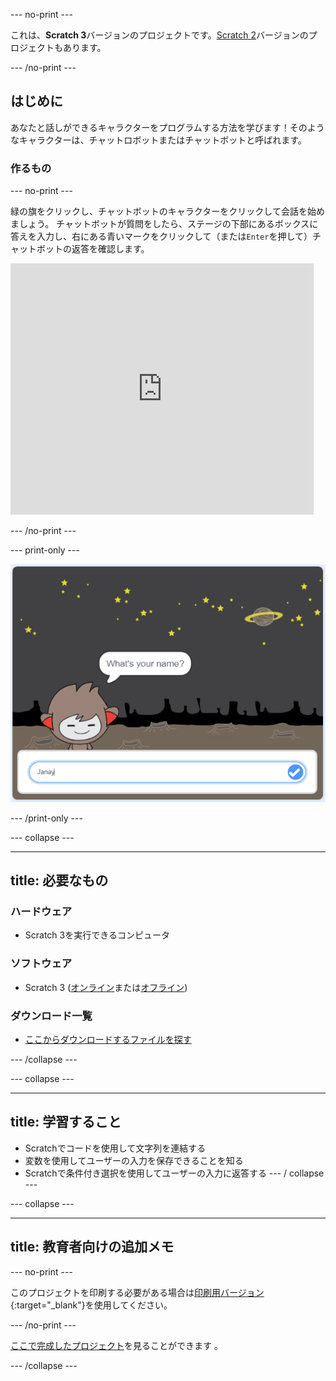 \--- no-print \---

これは、**Scratch 3**バージョンのプロジェクトです。[Scratch 2](https://projects.raspberrypi.org/en/projects/chatbot-scratch2)バージョンのプロジェクトもあります。

\--- /no-print \---

## はじめに

あなたと話しができるキャラクターをプログラムする方法を学びます！そのようなキャラクターは、チャットロボットまたはチャットボットと呼ばれます。

### 作るもの

\--- no-print \---

緑の旗をクリックし、チャットボットのキャラクターをクリックして会話を始めましょう。 チャットボットが質問をしたら、ステージの下部にあるボックスに答えを入力し、右にある青いマークをクリックして（または`Enter`を押して）チャットボットの返答を確認します。

<div class="scratch-preview">
  <iframe allowtransparency="true" width="485" height="402" src="https://scratch.mit.edu/projects/embed/248864190/?autostart=false" 
  frameborder="0" scrolling="no"></iframe>
</div>

\--- /no-print \---

\--- print-only \---

![完成したプロジェクト](images/chatbot-preview.png)

\--- /print-only \---

\--- collapse \---

* * *

## title: 必要なもの

### ハードウェア

- Scratch 3を実行できるコンピュータ

### ソフトウェア

- Scratch 3 ([オンライン](https://rpf.io/scratchon)または[オフライン](https://rpf.io/scratchoff))

### ダウンロード一覧

- [ここからダウンロードするファイルを探す](http://rpf.io/p/en/chatbot-go) 

\--- /collapse \---

\--- collapse \---

* * *

## title: 学習すること

- Scratchでコードを使用して文字列を連結する
- 変数を使用してユーザーの入力を保存できることを知る
- Scratchで条件付き選択を使用してユーザーの入力に返答する \--- / collapse \---

\--- collapse \---

* * *

## title: 教育者向けの追加メモ

\--- no-print \---

このプロジェクトを印刷する必要がある場合は[印刷用バージョン](https://projects.raspberrypi.org/en/projects/chatbot/print){:target="_blank"}を使用してください。

\--- /no-print \---

[ここで完成したプロジェクト](http://rpf.io/p/en/chatbot-get)を見ることができます 。

\--- /collapse \---